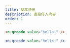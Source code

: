 ```yaml
---
title: 基本使用
description: 直接传入内容
order: 1
---
```


```html
<n-qrcode value="hello~" />
```

```jsx
<n-qrcode value="hello~" />
```

